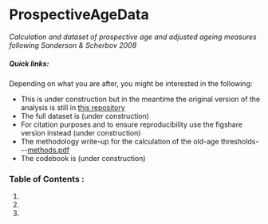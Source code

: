 # ProspectiveAgeData

*Calculation and dataset of prospective age and adjusted ageing measures following Sanderson & Scherbov 2008*

##### **Quick links:**

Depending on what you are after, you might be interested in the following:

* This is under construction but in the meantime the original version of the analysis is still in [this repository](https://github.com/majazaloznik/PH14.02.Factsheets)
* The full dataset is (under construction)
* For citation purposes and to ensure reproducibility use the figshare version instead (under construction)
* The methodology write-up for the calculation of the old-age thresholds---[methods.pdf](docs/methods.pdf)
* The codebook is (under construction)


### Table of Contents :

1. 
2. 
3. 

